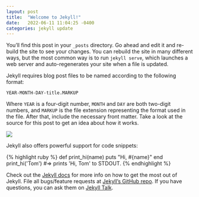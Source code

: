 ```yaml
---
layout: post
title:  "Welcome to Jekyll!"
date:   2022-06-11 11:04:25 -0400
categories: jekyll update
---
```

You’ll find this post in your `_posts` directory. Go ahead and edit it and re-build the site to see your changes. You can rebuild the site in many different ways, but the most common way is to run `jekyll serve`, which launches a web server and auto-regenerates your site when a file is updated.

Jekyll requires blog post files to be named according to the following format:

`YEAR-MONTH-DAY-title.MARKUP`

Where `YEAR` is a four-digit number, `MONTH` and `DAY` are both two-digit numbers, and `MARKUP` is the file extension representing the format used in the file. After that, include the necessary front matter. Take a look at the source for this post to get an idea about how it works.

[![](https://mermaid.ink/img/pako:eNpNkM9OwzAMh1_F5Ny9QJCKQPyZduAA11y8xG0i0rikjlA17d1JwxjkEsv-_NMnn5RlR0orqG-hz0LJ0mPAMeN0a5KR-xgs7fr-wD5p2FOMDFvdgecvwEywcrlraGSeK4FRvPVkP1pzy934a8RzGL0AjhjSIuDXma3n5HLAxlNy7X9lIciN5QF-Vt9QAieMIJ5LnSw3DW3xNb-panjJhPJv0vcPfKzqm-6Ri_wJ1_7u6nXgGFcYmd22qzo1UZ4wuHqbk0kARomniYzStXQ0YIlilEnnipbZodCTC8JZ6QHjQp3CIvy-Jqu05EK_0OW2F-r8DYO2hKw)](https://mermaid.live/edit#pako:eNpNkM9OwzAMh1_F5Ny9QJCKQPyZduAA11y8xG0i0rikjlA17d1JwxjkEsv-_NMnn5RlR0orqG-hz0LJ0mPAMeN0a5KR-xgs7fr-wD5p2FOMDFvdgecvwEywcrlraGSeK4FRvPVkP1pzy934a8RzGL0AjhjSIuDXma3n5HLAxlNy7X9lIciN5QF-Vt9QAieMIJ5LnSw3DW3xNb-panjJhPJv0vcPfKzqm-6Ri_wJ1_7u6nXgGFcYmd22qzo1UZ4wuHqbk0kARomniYzStXQ0YIlilEnnipbZodCTC8JZ6QHjQp3CIvy-Jqu05EK_0OW2F-r8DYO2hKw)


Jekyll also offers powerful support for code snippets:

{% highlight ruby %}
def print_hi(name)
  puts "Hi, #{name}"
end
print_hi('Tom')
#=> prints 'Hi, Tom' to STDOUT.
{% endhighlight %}

Check out the [Jekyll docs][jekyll-docs] for more info on how to get the most out of Jekyll. File all bugs/feature requests at [Jekyll’s GitHub repo][jekyll-gh]. If you have questions, you can ask them on [Jekyll Talk][jekyll-talk].

[jekyll-docs]: https://jekyllrb.com/docs/home
[jekyll-gh]:   https://github.com/jekyll/jekyll
[jekyll-talk]: https://talk.jekyllrb.com/
